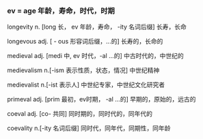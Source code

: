 ### ev = age 年龄，寿命，时代，时期

longevity n. [long 长， ev 年龄，寿命， -ity 名词后缀] 长寿，长命

longevous adj. [ - ous 形容词后缀，...的] 长寿的，长命的

medieval adj. [medi 中, ev 时代，-al ...的] 中古时代的，中世纪的

medievalism n.[-ism 表示性质，状态，情况] 中世纪精神

medievalist n.[-ist 表示人] 中世纪专家，中世纪文化研究者

primeval adj. [prim 最初，ev时期， -al ...的] 早期的，原始的，远古的

coeval adj. [co- 共同] 同时期的，同时代的，同年代的

coevality n.[-ity 名词后缀] 同时代，同年代，同期性，同年龄

